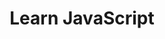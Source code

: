 ---
title: 'Learn JavaScript'
description: 'Learn in an interactive environment. Read short lessons, take notes, and complete challenges directly in your browser.'
link: 'https://learnjavascript.online/'
imageURL: 'https://res.cloudinary.com/dc6mrv5cb/image/upload/v1718793908/personal-resources/learning/learnjavascript.online__flavd9_azytat.webp'
---